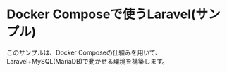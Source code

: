 # Docker Composeで使うLaravel(サンプル)

このサンプルは、Docker Composeの仕組みを用いて、Laravel+MySQL(MariaDB)で動かせる環境を構築します。
